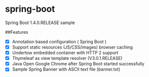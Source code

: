 # spring-boot
Spring Boot 1.4.0.RELEASE sample

##Features
- [x] Annotation based configuration ( Spring Boot )
- [x] Support static resources (JS/CSS/images) browser caching
- [x] Undertow embedded container with HTTP 2 support
- [x] Thymeleaf as view template resolver (V3.0.1.RELEASE)
- [x] Java Open Google Chrome after Spring Boot started successfully
- [x] Sample Spring Banner with ASCII text file (banner.txt)
